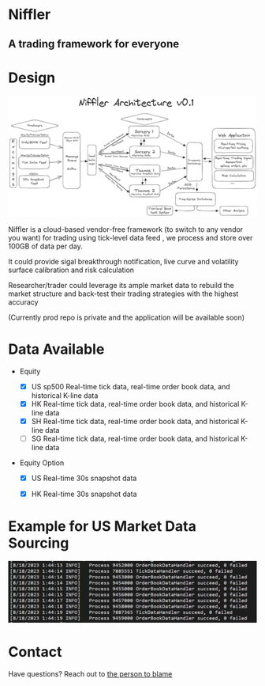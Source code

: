# Niffler

## A trading framework for everyone

# Design

![Example Image](res/images/NifflerArchitectureV01WhiteSmall.png)

Niffler is a cloud-based vendor-free framework (to switch to any vendor you want) for trading using tick-level data feed
, we process and store over 100GB of data per day.

It could provide sigal breakthrough notification, live curve and volatility surface calibration and risk calculation

Researcher/trader could leverage its ample market data to rebuild the market structure and back-test
their trading strategies with the highest accuracy


(Currently prod repo is private and the application will be available soon)

# Data Available
- Equity

  - [x] US sp500 Real-time tick data, real-time order book data, and historical K-line data
  - [x] HK Real-time tick data, real-time order book data, and historical K-line data
  - [x] SH Real-time tick data, real-time order book data, and historical K-line data
  - [ ] SG Real-time tick data, real-time order book data, and historical K-line data

- Equity Option
  - [x] US Real-time 30s snapshot data
  - [x] HK Real-time 30s snapshot data


# Example for US Market Data Sourcing

![Example Image 2](res/images/Example_us_data.png)

# Contact
Have questions? Reach out to [the person to blame](https://www.linkedin.com/in/chenwang666/)


